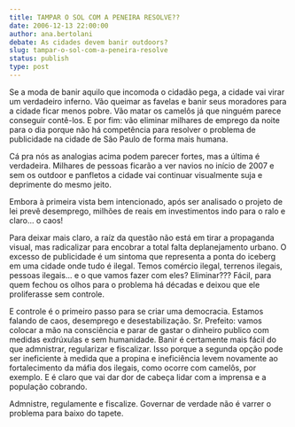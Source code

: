 ```yaml
---
title: TAMPAR O SOL COM A PENEIRA RESOLVE??
date: 2006-12-13 22:00:00
author: ana.bertolani
debate: As cidades devem banir outdoors?
slug: tampar-o-sol-com-a-peneira-resolve
status: publish 
type: post
---
```


Se a moda de banir aquilo que incomoda o cidadão pega, a cidade vai virar um verdadeiro inferno. Vão queimar as favelas e banir seus moradores para a cidade ficar menos pobre. Vão matar os camelôs já que ninguém parece conseguir contê-los. E por fim: vão eliminar milhares de emprego da noite para o dia porque não há competência para resolver o problema de publicidade na cidade de São Paulo de forma mais humana.  

Cá pra nós as analogias acima podem parecer fortes, mas a última é verdadeira. Milhares de pessoas ficarão a ver navios no início de 2007 e sem os outdoor e panfletos a cidade vai continuar visualmente suja e deprimente do mesmo jeito.  

Embora à primeira vista bem intencionado, após ser analisado o projeto de lei prevê desemprego, milhões de reais em investimentos indo para o ralo e claro... o caos!  

Para deixar mais claro, a raíz da questão não está em tirar a propaganda visual, mas radicalizar para encobrar a total falta deplanejamento urbano. O excesso de publicidade é um sintoma que representa a ponta do iceberg em uma cidade onde tudo é ilegal. Temos comércio ilegal, terrenos ilegais, pessoas ilegais... e o que vamos fazer com eles? Eliminar??? Fácil, para quem fechou os olhos para o problema há décadas e deixou que ele proliferasse sem controle.  

E controle é o primeiro passo para se criar uma democracia. Estamos falando de caos, desemprego e desestabilização. Sr. Prefeito: vamos colocar a mão na consciência e parar de gastar o dinheiro publico com medidas exdrúxulas e sem humanidade. Banir é certamente mais fácil do que admnistrar, regularizar e fiscalizar. Isso porque a segunda opção pode ser ineficiente à medida que a propina e ineficiência levem novamente ao fortalecimento da máfia dos ilegais, como ocorre com camelôs, por exemplo. E é claro que vai dar dor de cabeça lidar com a imprensa e a população cobrando.   

 Admnistre, regulamente e fiscalize. Governar de verdade não é varrer o problema para baixo do tapete.
